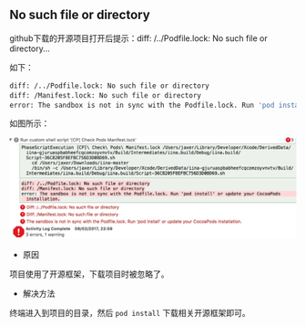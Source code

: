 ## No such file or directory

github下载的开源项目打开后提示：diff: /../Podfile.lock: No such file or directory...

如下：

```bash
diff: /../Podfile.lock: No such file or directory
diff: /Manifest.lock: No such file or directory
error: The sandbox is not in sync with the Podfile.lock. Run 'pod install' or update your CocoaPods installation.
```

如图所示：

![01](https://github.com/Ranch2014/iOS-Problems/blob/master/pics/01.png)



- 原因

项目使用了开源框架，下载项目时被忽略了。



- 解决方法

终端进入到项目的目录，然后 `pod install` 下载相关开源框架即可。